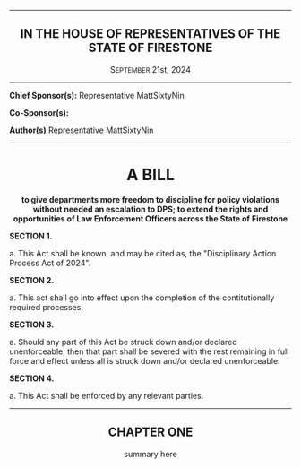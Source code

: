 <div align="center">

---

<h2>IN THE HOUSE OF REPRESENTATIVES OF THE STATE OF FIRESTONE</h2>

<p>S<small>EPTEMBER</small> 21st, 2024</p>
 
 </div>
 
 -----

**Chief Sponsor(s):** Representative MattSixtyNin
 
**Co-Sponsor(s):** 

**Author(s)** Representative MattSixtyNin

<div align="center">

---

<h1><b>A BILL</b></h1>

**to give departments more freedom to discipline for policy violations without needed an escalation to DPS; to extend the rights and opportunities of Law Enforcement Officers across the State of Firestone**

</div>

**SECTION 1.**

a. This Act shall be known, and may be cited as, the "Disciplinary Action Process Act of 2024".

**SECTION 2.**

a. This act shall go into effect upon the completion of the contitutionally required processes.

**SECTION 3.**

a. Should any part of this Act be struck down and/or declared unenforceable, then that part shall be severed with the rest remaining in full force and effect unless all is struck down and/or declared unenforceable.

**SECTION 4.**

a. This Act shall be enforced by any relevant parties.

<div align="center">

---

## <b>CHAPTER ONE</b>
summary here

 </div>
